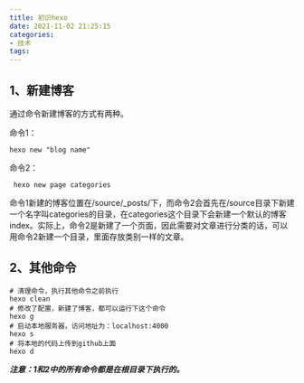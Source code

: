 ```yaml
---
title: 初识hexo
date: 2021-11-02 21:25:15
categories:
- 技术
tags:
---
```


## 1、新建博客

通过命令新建博客的方式有两种。

<!--more-->

命令1：

```shell
hexo new "blog name"
```

命令2：

```shell
 hexo new page categories
```

命令1新建的博客位置在/source/_posts/下，而命令2会首先在/source目录下新建一个名字叫categories的目录，在categories这个目录下会新建一个默认的博客index。实际上，命令2是新建了一个页面，因此需要对文章进行分类的话，可以用命令2新建一个目录，里面存放类别一样的文章。

## 2、其他命令

```shell
# 清理命令，执行其他命令之前执行
hexo clean
# 修改了配置，新建了博客，都可以运行下这个命令
hexo g
# 启动本地服务器，访问地址为：localhost:4000
hexo s
# 将本地的代码上传到github上面
hexo d
```

***注意：1和2中的所有命令都是在根目录下执行的。***